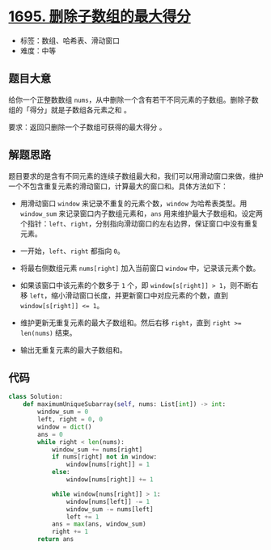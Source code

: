 # [1695. 删除子数组的最大得分](https://leetcode.cn/problems/maximum-erasure-value/)

- 标签：数组、哈希表、滑动窗口
- 难度：中等

## 题目大意

给你一个正整数数组 `nums`，从中删除一个含有若干不同元素的子数组。删除子数组的「得分」就是子数组各元素之和 。

要求：返回只删除一个子数组可获得的最大得分 。

## 解题思路

题目要求的是含有不同元素的连续子数组最大和，我们可以用滑动窗口来做，维护一个不包含重复元素的滑动窗口，计算最大的窗口和。具体方法如下：

- 用滑动窗口 `window` 来记录不重复的元素个数，`window` 为哈希表类型。用 `window_sum` 来记录窗口内子数组元素和，`ans` 用来维护最大子数组和。设定两个指针：`left`、`right`，分别指向滑动窗口的左右边界，保证窗口中没有重复元素。

- 一开始，`left`、`right` 都指向 `0`。
- 将最右侧数组元素 `nums[right]` 加入当前窗口 `window` 中，记录该元素个数。
- 如果该窗口中该元素的个数多于 `1` 个，即 `window[s[right]] > 1`，则不断右移 `left`，缩小滑动窗口长度，并更新窗口中对应元素的个数，直到 `window[s[right]] <= 1`。
- 维护更新无重复元素的最大子数组和。然后右移 `right`，直到 `right >= len(nums)` 结束。
- 输出无重复元素的最大子数组和。

## 代码

```Python
class Solution:
    def maximumUniqueSubarray(self, nums: List[int]) -> int:
        window_sum = 0
        left, right = 0, 0
        window = dict()
        ans = 0
        while right < len(nums):
            window_sum += nums[right]
            if nums[right] not in window:
                window[nums[right]] = 1
            else:
                window[nums[right]] += 1

            while window[nums[right]] > 1:
                window[nums[left]] -= 1
                window_sum -= nums[left]
                left += 1
            ans = max(ans, window_sum)
            right += 1
        return ans
```

